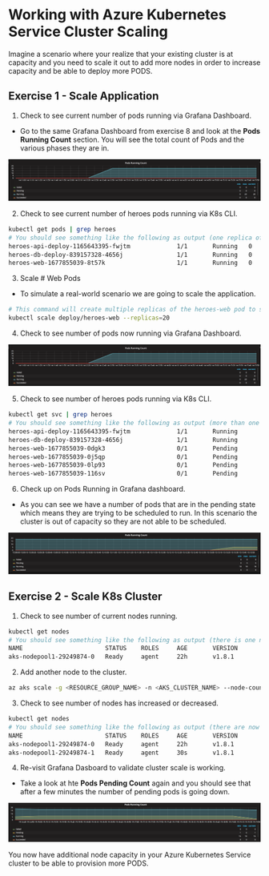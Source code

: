 # Working with Azure Kubernetes Service Cluster Scaling

Imagine a scenario where your realize that your existing cluster is at capacity and you need to scale it out to add more nodes in order to increase capacity and be able to deploy more PODS.

## Exercise 1 - Scale Application
1. Check to see current number of pods running via Grafana Dashboard.
* Go to the same Grafana Dashboard from exercise 8 and look at the **Pods Running Count** section. You will see the total count of Pods and the various phases they are in.

![](img/9-grafana_podsrunning.png)

2. Check to see current number of heroes pods running via K8s CLI.
```bash
kubectl get pods | grep heroes
# You should see something like the following as output (one replica of each pod):
heroes-api-deploy-1165643395-fwjtm             1/1       Running   0          2d
heroes-db-deploy-839157328-4656j               1/1       Running   0          2d
heroes-web-1677855039-8t57k                    1/1       Running   0          2d
```
3. Scale # Web Pods
* To simulate a real-world scenario we are going to scale the application.
```bash
# This command will create multiple replicas of the heroes-web pod to simulate additional load on the cluster.
kubectl scale deploy/heroes-web --replicas=20
```
4. Check to see number of pods now running via Grafana Dashboard.

![](img/9-grafana_podsrunning.png)

5. Check to see number of heroes pods running via K8s CLI.
```bash
kubectl get svc | grep heroes
# You should see something like the following as output (more than one heroes-web pod and some of them in different states):
heroes-api-deploy-1165643395-fwjtm             1/1       Running             0          2d
heroes-db-deploy-839157328-4656j               1/1       Running             0          2d
heroes-web-1677855039-0dgk3                    0/1       Pending             0          11s
heroes-web-1677855039-0j5qp                    0/1       Pending             0          10s
heroes-web-1677855039-0lp93                    0/1       Pending             0          8s
heroes-web-1677855039-116sv                    0/1       Pending             0          11s
```
6. Check up on Pods Running in Grafana dashboard.
* As you can see we have a number of pods that are in the pending state which means they are trying to be scheduled to run. In this scenario the cluster is out of capacity so they are not able to be scheduled.

![](img/9-grafana_podspending.png)


## Exercise 2 - Scale K8s Cluster
1. Check to see number of current nodes running.
```bash
kubectl get nodes
# You should see something like the following as output (there is one node in the cluster):
NAME                       STATUS    ROLES     AGE       VERSION
aks-nodepool1-29249874-0   Ready     agent     22h       v1.8.1
```
2. Add another node to the cluster.
```bash
az aks scale -g <RESOURCE_GROUP_NAME> -n <AKS_CLUSTER_NAME> --node-count 2
```
3. Check to see number of nodes has increased or decreased.
```bash
kubectl get nodes
# You should see something like the following as output (there are now two nodes in the cluster):
NAME                       STATUS    ROLES     AGE       VERSION
aks-nodepool1-29249874-0   Ready     agent     22h       v1.8.1
aks-nodepool1-29249874-1   Ready     agent     30s       v1.8.1
```
4. Re-visit Grafana Dasboard to validate cluster scale is working.
* Take a look at hte **Pods Pending Count** again and you should see that after a few minutes the number of pending pods is going down.

![](img/9-grafana_podsscaling.png)


You now have additional node capacity in your Azure Kubernetes Service cluster to be able to provision more PODS.